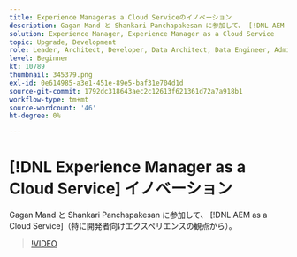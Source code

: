 ```yaml
---
title: Experience Manageras a Cloud Serviceのイノベーション
description: Gagan Mand と Shankari Panchapakesan に参加して、 [!DNL AEM as a Cloud Service]（特に開発者向けエクスペリエンスの観点から）。
solution: Experience Manager, Experience Manager as a Cloud Service
topic: Upgrade, Development
role: Leader, Architect, Developer, Data Architect, Data Engineer, Admin, User
level: Beginner
kt: 10789
thumbnail: 345379.png
exl-id: 0e614985-a3e1-451e-89e5-baf31e704d1d
source-git-commit: 1792dc318643aec2c12613f621361d72a7a918b1
workflow-type: tm+mt
source-wordcount: '46'
ht-degree: 0%

---
```


# [!DNL Experience Manager as a Cloud Service] イノベーション

Gagan Mand と Shankari Panchapakesan に参加して、 [!DNL AEM as a Cloud Service]（特に開発者向けエクスペリエンスの観点から）。

>[!VIDEO](https://video.tv.adobe.com/v/345379/?quality=12&learn=on)
